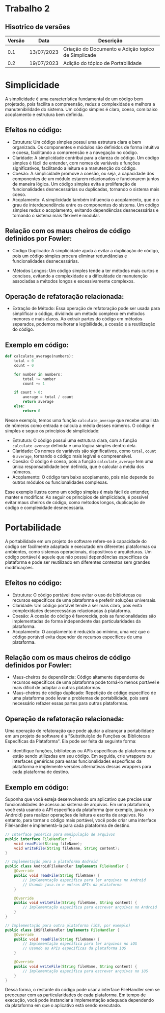 # Trabalho 2

## Hisotrico de versões

| Versão | Data       | Descrição                             |
|--------|------------|---------------------------------------|
| 0.1    | 13/07/2023 | Criação do Documento e Adição topico de Simplicade   |
| 0.2    | 19/07/2023 | Adição do tópico de Portabilidade |


# Simplicidade

A simplicidade é uma característica fundamental de um código bem projetado, pois facilita a compreensão, reduz a complexidade e melhora a manutenibilidade do sistema. Um código simples é claro, coeso, com baixo acoplamento e estrutura bem definida.

## Efeitos no código:

- Estrutura: Um código simples possui uma estrutura clara e bem organizada. Os componentes e módulos são definidos de forma intuitiva e coesa, facilitando a compreensão e a navegação no código.
- Claridade: A simplicidade contribui para a clareza do código. Um código simples é fácil de entender, com nomes de variáveis e funções significativos, facilitando a leitura e a manutenção do código.
- Coesão: A simplicidade promove a coesão, ou seja, a capacidade dos componentes de um módulo estarem relacionados e funcionarem juntos de maneira lógica. Um código simples evita a proliferação de funcionalidades desnecessárias ou duplicadas, tornando o sistema mais coeso.
- Acoplamento: A simplicidade também influencia o acoplamento, que é o grau de interdependência entre os componentes do sistema. Um código simples reduz o acoplamento, evitando dependências desnecessárias e tornando o sistema mais flexível e modular.

## Relação com os maus cheiros de código definidos por Fowler:

- Código Duplicado: A simplicidade ajuda a evitar a duplicação de código, pois um código simples procura eliminar redundâncias e funcionalidades desnecessárias.

- Métodos Longos: Um código simples tende a ter métodos mais curtos e concisos, evitando a complexidade e a dificuldade de manutenção associadas a métodos longos e excessivamente complexos.

## Operação de refatoração relacionada:

- Extração de Método: Essa operação de refatoração pode ser usada para simplificar o código, dividindo um método complexo em métodos menores e mais claros. Ao extrair partes do código em métodos separados, podemos melhorar a legibilidade, a coesão e a reutilização do código.

## Exemplo em código:

``` python
def calculate_average(numbers):
    total = 0
    count = 0

    for number in numbers:
        total += number
        count += 1

    if count > 0:
        average = total / count
        return average
    else:
        return 0
```

Nesse exemplo, temos uma função `calculate_average` que recebe uma lista de números como entrada e calcula a média desses números. O código é simples e segue os princípios de simplicidade:

- Estrutura: O código possui uma estrutura clara, com a função `calculate_average` definida e uma lógica simples dentro dela.
- Claridade: Os nomes de variáveis são significativos, como `total`, `count` e `average`, tornando o código mais legível e compreensível.
- Coesão: O código é coeso, pois a função `calculate_average` tem uma única responsabilidade bem definida, que é calcular a média dos números.
- Acoplamento: O código tem baixo acoplamento, pois não depende de outros módulos ou funcionalidades complexas.

Esse exemplo ilustra como um código simples é mais fácil de entender, manter e modificar. Ao seguir os princípios de simplicidade, é possível evitar maus cheiros de código, como métodos longos, duplicação de código e complexidade desnecessária.

# Portabilidade
A portabilidade em um projeto de software refere-se à capacidade do código ser facilmente adaptado e executado em diferentes plataformas ou ambientes, como sistemas operacionais, dispositivos e arquiteturas. Um código portável é aquele que não possui dependências específicas da plataforma e pode ser reutilizado em diferentes contextos sem grandes modificações.

## Efeitos no código:
- Estrutura: O código portável deve evitar o uso de bibliotecas ou recursos específicos de uma plataforma e preferir soluções universais.
- Claridade: Um código portável tende a ser mais claro, pois evita complexidades desnecessárias relacionadas à plataforma.
- Coesão: A coesão do código é favorecida, pois as funcionalidades são implementadas de forma independente das particularidades da plataforma.
- Acoplamento: O acoplamento é reduzido ao mínimo, uma vez que o código portável evita depender de recursos específicos de uma plataforma.

## Relação com os maus cheiros de código definidos por Fowler:
- Maus-cheiros de dependência: Código altamente dependente de recursos específicos de uma plataforma pode torná-lo menos portável e mais difícil de adaptar a outras plataformas.
- Maus-cheiros de código duplicado: Repetição de código específico de uma plataforma pode levar a problemas de portabilidade, pois será necessário refazer essas partes para outras plataformas.

## Operação de refatoração relacionada:
Uma operação de refatoração que pode ajudar a alcançar a portabilidade em um projeto de software é a "Substituição de Funções ou Bibliotecas Específicas da Plataforma". Ela pode ser feita da seguinte forma:

- Identifique funções, bibliotecas ou APIs específicas da plataforma que estão sendo utilizadas em seu código. Em seguida, crie wrappers ou interfaces genéricas para essas funcionalidades específicas da plataforma e implemente versões alternativas dessas wrappers para cada plataforma de destino.

## Exemplo em código:
Suponha que você esteja desenvolvendo um aplicativo que precise usar funcionalidades de acesso ao sistema de arquivos. Em uma plataforma, você está usando a API específica da plataforma (por exemplo, java.io no Android) para realizar operações de leitura e escrita de arquivos. No entanto, para tornar o código mais portável, você pode criar uma interface FileHandler e implementá-la para cada plataforma de destino.

``` Java
// Interface genérica para manipulação de arquivos
public interface FileHandler {
    void readFile(String fileName);
    void writeFile(String fileName, String content);
}

// Implementação para a plataforma Android
public class AndroidFileHandler implements FileHandler {
    @Override
    public void readFile(String fileName) {
        // Implementação específica para ler arquivos no Android
        // Usando java.io e outras APIs da plataforma
    }

    @Override
    public void writeFile(String fileName, String content) {
        // Implementação específica para escrever arquivos no Android
    }
}

// Implementação para outra plataforma (iOS, por exemplo)
public class iOSFileHandler implements FileHandler {
    @Override
    public void readFile(String fileName) {
        // Implementação específica para ler arquivos no iOS
        // Usando as APIs específicas da plataforma iOS
    }

    @Override
    public void writeFile(String fileName, String content) {
        // Implementação específica para escrever arquivos no iOS
    }
}
``` 

Dessa forma, o restante do código pode usar a interface FileHandler sem se preocupar com as particularidades de cada plataforma. Em tempo de execução, você pode instanciar a implementação adequada dependendo da plataforma em que o aplicativo está sendo executado.
